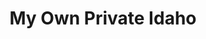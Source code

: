---
title: "My Own Private Idaho"

year: 1991

director: "Gus Van Sant"

summary: "Two street kids (?) try to find meaning"

comment: "See it for 1) You gotta see something with River Phoenix 2) The fake stills"

video: "https://media.giphy.com/media/v1.Y2lkPTc5MGI3NjExNDAwMXA4NHczaHlkcG81eXI2ZmxnN3BjNWIzNjJ3ZjJ4MGp4bGY1MyZlcD12MV9pbnRlcm5hbF9naWZfYnlfaWQmY3Q9Zw/mf3ti7QKPiHF6/giphy.mp4"

image: "https://media.giphy.com/media/mf3ti7QKPiHF6/giphy.gif"

imdb: "https://www.imdb.com/title/tt0102494/"

quotes:
---